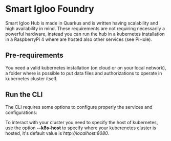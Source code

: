# Smart Igloo Foundry

Smart Igloo Hub is made in Quarkus and is written having scalability and high availability in mind.
These requirements are not requiring necessarily a powerful hardware, instead you can run the hub in
a kubernetes installation in a RaspberryPi 4 where are hosted also other services (see PiHole).

## Pre-requirements

You need a valid kubernetes installation (on cloud or on your local network), a folder where is 
possible to put data files and authorizations to operate in kubernetes cluster itself.

## Run the CLI

The CLI requires some options to configure properly the services and configurations:

To interact with your cluster you need to specify the host of kubernetes, use the option
**--k8s-host** to specify where your kuberenetes cluster is hosted, it's default value is
*http://localhost:8080*.


